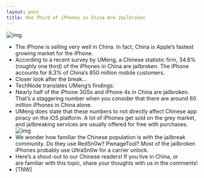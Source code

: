 ```yaml
---
layout: post
title: One Third of iPhones in China Are Jailbroken
---
```

![img](http://media.idownloadblog.com/wp-content/uploads/2011/05/AppleStorePudongChina_220211-e1304392457137.jpeg)
* The iPhone is selling very well in China. In fact, China is Apple’s fastest growing market for the iPhone.
* According to a recent survey by UMeng, a Chinese statistic firm, 34.6% (roughly one third) of the iPhones in China are jailbroken. The iPhone accounts for 8.3% of China’s 850 million mobile customers.
* Closer look after the break…
* TechNode translates UMeng’s findings:
* Nearly half of the iPhone 3GSs and iPhone 4s in China are jailbroken. That’s a staggering number when you consider that there are around 60 million iPhones in China alone.
* UMeng does state that these numbers to not directly affect Chinese app piracy on the iOS platform. A lot of iPhones get sold on the grey market, and jailbreaking services are usually offered for free with purchases.
![img](http://media.idownloadblog.com/wp-content/uploads/2011/05/ios-in-china-e1304394305661.png)
* We wonder how familiar the Chinese population is with the jailbreak community. Do they use RedSn0w? PwnageTool? Most of the jailbroken iPhones probably use UltraSn0w for a carrier unlock.
* Here’s a shout-out to our Chinese readers! If you live in China, or are familiar with this topic, share your thoughts with us in the comments!
* [TNW]

